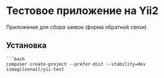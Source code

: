 # Тестовое приложение на Yii2

Приложение для сбора заявок (форма обратной связи)
## Установка
    ```bash
    composer create-project --prefer-dist --stability=dev ismagilovnail/yii-test
